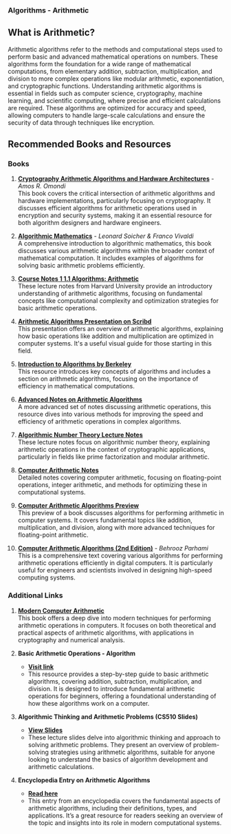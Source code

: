 ### **Algorithms - Arithmetic**

## **What is Arithmetic?**

Arithmetic algorithms refer to the methods and computational steps used to perform basic and advanced mathematical operations on numbers. These algorithms form the foundation for a wide range of mathematical computations, from elementary addition, subtraction, multiplication, and division to more complex operations like modular arithmetic, exponentiation, and cryptographic functions. Understanding arithmetic algorithms is essential in fields such as computer science, cryptography, machine learning, and scientific computing, where precise and efficient calculations are required. These algorithms are optimized for accuracy and speed, allowing computers to handle large-scale calculations and ensure the security of data through techniques like encryption.


## **Recommended Books and Resources**

### **Books**

1. **[Cryptography Arithmetic Algorithms and Hardware Architectures](<https://unidel.edu.ng/focelibrary/books/Cryptography%20Arithmetic%20Algorithms%20and%20Hardware%20Architectures%20(Advances%20in%20Information%20Security%20(77),%20Band%2077)%20by%20Amos%20R.%20Omondi%20(z-lib.org).pdf>)** - _Amos R. Omondi_  
   This book covers the critical intersection of arithmetic algorithms and hardware implementations, particularly focusing on cryptography. It discusses efficient algorithms for arithmetic operations used in encryption and security systems, making it an essential resource for both algorithm designers and hardware engineers.

2. **[Algorithmic Mathematics](https://webspace.maths.qmul.ac.uk/l.h.soicher/ambook.pdf)** - _Leonard Soicher & Franco Vivaldi_  
   A comprehensive introduction to algorithmic mathematics, this book discusses various arithmetic algorithms within the broader context of mathematical computation. It includes examples of algorithms for solving basic arithmetic problems efficiently.

3. **[Course Notes 1 1.1 Algorithms: Arithmetic](https://people.seas.harvard.edu/~cs125/fall16/lec1.pdf)**  
   These lecture notes from Harvard University provide an introductory understanding of arithmetic algorithms, focusing on fundamental concepts like computational complexity and optimization strategies for basic arithmetic operations.

4. **[Arithmetic Algorithms Presentation on Scribd](https://www.scribd.com/presentation/664837939/Arithmetic-Algorithms-1)**  
   This presentation offers an overview of arithmetic algorithms, explaining how basic operations like addition and multiplication are optimized in computer systems. It's a useful visual guide for those starting in this field.

5. **[Introduction to Algorithms by Berkeley](https://people.eecs.berkeley.edu/~vazirani/algorithms/chap1.pdf)**  
   This resource introduces key concepts of algorithms and includes a section on arithmetic algorithms, focusing on the importance of efficiency in mathematical computations.

6. **[Advanced Notes on Arithmetic Algorithms](https://uilis.usk.ac.id/oer/files/original/c1a07e47f90ea4dd07a16a43a1fc640d.pdf)**  
   A more advanced set of notes discussing arithmetic operations, this resource dives into various methods for improving the speed and efficiency of arithmetic operations in complex algorithms.

7. **[Algorithmic Number Theory Lecture Notes](https://pub.math.leidenuniv.nl/~stevenhagenp/ANTproc/02buhler.pdf)**  
   These lecture notes focus on algorithmic number theory, explaining arithmetic operations in the context of cryptographic applications, particularly in fields like prime factorization and modular arithmetic.

8. **[Computer Arithmetic Notes](https://iis-people.ee.ethz.ch/~zimmi/publications/comp_arith_notes.pdf)**  
   Detailed notes covering computer arithmetic, focusing on floating-point operations, integer arithmetic, and methods for optimizing these in computational systems.

9. **[Computer Arithmetic Algorithms Preview](https://api.pageplace.de/preview/DT0400.9781439863718_A37606168/preview-9781439863718_A37606168.pdf)**  
   This preview of a book discusses algorithms for performing arithmetic in computer systems. It covers fundamental topics like addition, multiplication, and division, along with more advanced techniques for floating-point arithmetic.

10. **[Computer Arithmetic Algorithms (2nd Edition)](https://ashkanyeganeh.com/wp-content/uploads/2020/03/computer-arithmetic-algorithms-2nd-edition-Behrooz-Parhami.pdf)** - _Behrooz Parhami_  
    This is a comprehensive text covering various algorithms for performing arithmetic operations efficiently in digital computers. It is particularly useful for engineers and scientists involved in designing high-speed computing systems.

### **Additional Links**

1. **[Modern Computer Arithmetic](https://maths-people.anu.edu.au/~brent/pd/mca-cup-0.5.9.pdf)**  
   This book offers a deep dive into modern techniques for performing arithmetic operations in computers. It focuses on both theoretical and practical aspects of arithmetic algorithms, with applications in cryptography and numerical analysis.

2. **Basic Arithmetic Operations - Algorithm**

   - **[Visit link](https://sites.google.com/site/periczeljkosmederevoenglish/Algorithms/Basic-arithmetic-operations-algorithm)**
   - This resource provides a step-by-step guide to basic arithmetic algorithms, covering addition, subtraction, multiplication, and division. It is designed to introduce fundamental arithmetic operations for beginners, offering a foundational understanding of how these algorithms work on a computer.

3. **Algorithmic Thinking and Arithmetic Problems (CS510 Slides)**

   - **[View Slides](https://web.lums.edu.pk/~imdad/pdfs/CS510_Slides/CS510-slides-01-Algorithmic-Thinking-Arithmetic-Problems.pdf)**
   - These lecture slides delve into algorithmic thinking and approach to solving arithmetic problems. They present an overview of problem-solving strategies using arithmetic algorithms, suitable for anyone looking to understand the basics of algorithm development and arithmetic calculations.

4. **Encyclopedia Entry on Arithmetic Algorithms**
   - **[Read here](https://www.encyclopedia.com/education/news-wires-white-papers-and-books/algorithms-arithmetic)**
   - This entry from an encyclopedia covers the fundamental aspects of arithmetic algorithms, including their definitions, types, and applications. It’s a great resource for readers seeking an overview of the topic and insights into its role in modern computational systems.
